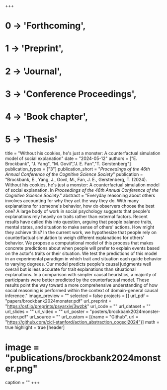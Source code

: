 +++
# 0 -> 'Forthcoming',
# 1 -> 'Preprint',
# 2 -> 'Journal',
# 3 -> 'Conference Proceedings',
# 4 -> 'Book chapter',
# 5 -> 'Thesis'

title = "Without his cookies, he's just a monster: A counterfactual simulation model of social explanation"
date = "2024-05-12"
authors = ["E. Brockbank", "J. Yang", "M. Govil","J. E. Fan","T. Gerstenberg"]
publication_types = ["3"]
publication_short = "_Proceedings of the 46th Annual Conference of the Cognitive Science Society_"
publication = "Brockbank, E., Yang, J., Govil, M., Fan, J. E., Gerstenberg, T. (2024). Without his cookies, he's just a monster: A counterfactual simulation model of social explanation. In _Proceedings of the 46th Annual Conference of the Cognitive Science Society_."
abstract = "Everyday reasoning about others involves accounting for why they act the way they do. With many explanations for someone's behavior, how do observers choose the best one? A large body of work in social psychology suggests that people's explanations rely heavily on traits rather than external factors. Recent results have called this into question, arguing that people balance traits, mental states, and situation to make sense of others' actions. How might they achieve this? In the current work, we hypothesize that people rely on counterfactual simulation to weigh different explanations for others' behavior. We propose a computational model of this process that makes concrete predictions about when people will prefer to explain events based on the actor's traits or their situation. We test the predictions of this model in an experimental paradigm in which trait and situation each guide behavior to varying degrees. Our model predicts people's causal judgments well overall but is less accurate for trait explanations than situational explanations. In a comparison with simpler causal heuristics, a majority of participants were better predicted by the counterfactual model. These results point the way toward a more comprehensive understanding of how social reasoning is performed within the context of domain-general causal inference."
image_preview = ""
selected = false
projects = []
url_pdf = "papers/brockbank2024monster.pdf"
url_preprint = "https://osf.io/preprints/psyarxiv/3wzbk"
url_code = ""
url_dataset = ""
url_slides = ""
url_video = ""
url_poster = "posters/brockbank2024monster-poster.pdf"
url_source = ""
url_custom = [{name = "Github", url = "https://github.com/cicl-stanford/action_abstraction_cogsci2024"}]
math = true
highlight = true
[header]
# image = "publications/brockbank2024monster.png"
caption = ""
+++